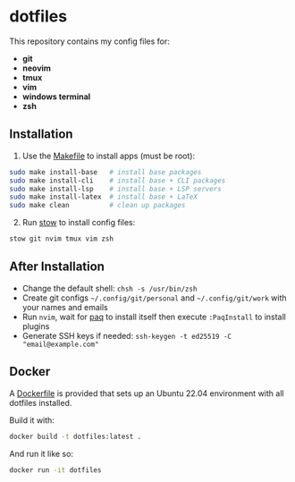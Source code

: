 # dotfiles

This repository contains my config files for:
- **git**
- **neovim**
- **tmux**
- **vim**
- **windows terminal**
- **zsh**


## Installation
1. Use the [Makefile](./Makefile) to install apps (must be root):
```bash
sudo make install-base   # install base packages
sudo make install-cli    # install base + CLI packages
sudo make install-lsp    # install base + LSP servers
sudo make install-latex  # install base + LaTeX
sudo make clean          # clean up packages
```
2. Run [stow](https://www.gnu.org/software/stow/) to install config files:
```bash
stow git nvim tmux vim zsh
```


## After Installation
- Change the default shell: `chsh -s /usr/bin/zsh`
- Create git configs `~/.config/git/personal` and `~/.config/git/work` with your
  names and emails
- Run `nvim`, wait for [paq](https://github.com/savq/paq-nvim) to install itself
  then execute `:PaqInstall` to install plugins
- Generate SSH keys if needed: `ssh-keygen -t ed25519 -C "email@example.com"`


## Docker
A [Dockerfile](./Dockerfile) is provided that sets up an Ubuntu 22.04
environment with all dotfiles installed.

Build it with:
```bash
docker build -t dotfiles:latest .
```

And run it like so:
```bash
docker run -it dotfiles
```
